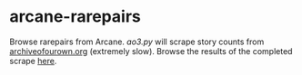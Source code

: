 # arcane-rarepairs

Browse rarepairs from Arcane. *ao3.py* will scrape story counts from [archiveofourown.org](https://archiveofourown.org) (extremely slow). Browse the results of the completed scrape [here]().
